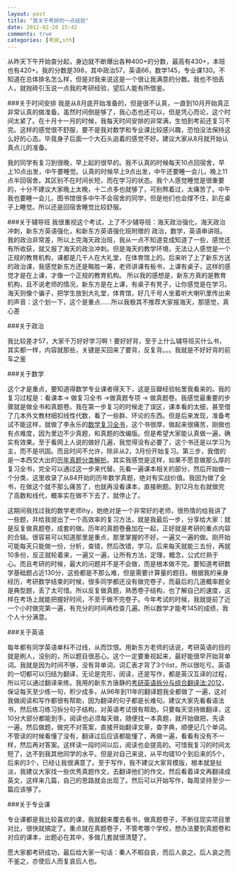```yaml
---
layout: post
title: "我关于考研的一点经验"
date: 2012-02-28 15:42
comments: true
categories: [考研,sth]
---
```


从昨天下午开始查分起，身边就不断爆出各种400+的分数，最高有430+，本班也有420+。我的分数是398，其中政治57，英语66，数学145，专业课130。不知道在总体排名怎么样，但是对我来说这是一个很让我满意的分数。我也不怕丢人，就抛砖引玉说一点我的考研经验，望后人能有所借鉴。

###关于时间安排
我是从8月底开始准备的，但是很不认真，一直到10月开始真正非常认真的做准备。虽然时间倒是够了，我心态也还可以，但是凭心而论，这个时间太紧了。在十月十一月的时候，我每天时间安排的非常满，生怕到考前还复习不完。这样的感觉很不舒服，要不是我对数学和专业课比较感兴趣，恐怕没法保持这么好的心态。毕竟身子后面一个大石头追着的感觉不好。建议大家从8月就开始认真点儿的准备。

我的同学有复习到很晚，早上起的很早的。我不认真的时候每天10点回宿舍，早上10点出发，中午要睡觉。认真的时候早上9点出发，中午还要睡一会儿，晚上11点半回宿舍。其区别不在时间长短，而在学习的状态。我个人感觉睡觉是很重要的，十分不建议大家晚上太晚，十二点多也就够了，可别熬着过，太痛苦了。中午我也要睡一会儿，图书馆很多中午不会宿舍的同学，但是他们也会撑不住，趴在桌子上睡觉。所以还是回宿舍睡觉比较舒服。

###关于辅导班
我很重视这个考试，上了不少辅导班：海天政治强化，海天政治冲刺，新东方英语强化，和新东方英语强化班附赠的 政治，数学，英语串讲班。我的政治非常差，所以上完海天政治班，我从一点不知道变成知道了一些，感觉还有所收获，就又报了海天的政治冲刺。但是海天的教学环境，无法让人感觉是一个正规的教育机构，课都是几千人在大礼堂，在体育馆上的。后来听了上了新东方送的政治课，我感觉新东方还是略胜一筹，老师讲课有板书，上课有桌子，这样的感觉才是在上课，才像一个正规的教育机构。
所以我的感想是，新东方真的是教育机构，且不说老师的情况，新东方是在上课，有桌子有凳子，让你感觉是在学习。海天则像个骗子，把学生放到大礼堂，体育馆，好几千号人坐着听大喇叭里传出来的声音：这个划一下，这个是重点……所以我极其不推荐大家报海天，那感觉，真心差

###关于政治

我比较差才57，大家千万好好学习啊！要好好背，至于上什么辅导班买什么书，其实都一样，内容就那些，关键是买回来了要背，反复背。。。我就是不好好背的前车之鉴

###关于数学

这个才是重点，要知道得数学专业课者得天下，这是豆瓣经验帖里我看来的。我的复习过程是：看课本-> 做复习全书 ->做真题专项 -> 做真题卷。我感觉最重要的步骤就是做全书和真题卷。我在第一步复习的时候走了误区，课本看的太细，甚至借了几本外文教材细扣线性代数，看了一些群、环论的东西。但是后来发现，准备考试不能这样，就做了李永乐的[数学复习全书](http://book.douban.com/subject/4398150/)，这个书很厚，做起来很痛苦，刚做也有点难度，因为里边不少真题，和真题的改编版。但是希望大家能认真做一遍，确实有效果。至于看网上人说的做好几遍，我觉得没有必要了，这个书还是以学习为主，而不是巩固。而且时间不允许，除非从2，3月份开始复习。第三步，我借的是一本西交大出的[历年真题分类解析](http://book.douban.com/subject/6394719/)。其实我感觉是这样，如果不愿意做那么厚的复习全书，完全可以通过这一步来代替。先看一遍课本相关的部分，然后开始做一个分类，这里收录了从84开始的历年数学真题，绝对有实战价值。我因为做了全书，在做这个就不那么痛苦了，也就再没看课本，直接刷题。到12月左右就做完了高数和线代，概率实在做不下去了，就停止了。

这期间我找过我的数学老师lhy，她绝对是一个非常好的老师，很热情的给我讲了一些题，并给我提出了一个高效率的复习方法，就是我最后一步，分享给大家：就是反复做真题卷，成套的做。历年的真题卷叠加在一起，正好就是考研的重点内容的合辑。很容易可以知道那里是重点，那里掌握的不好。一遍又一遍的做。刚开始可能每天只能做一份，分析，查错，然后改错，学习。后来每天就能三五份，再就10多份，反正就轮着来，一遍又一遍，让所有方法，定理，概念，公式烂熟于心。而且考研的时候，最大的问题并不是不会做，而是根本做不完。要知道考研数学基础题占近130分，这些都是不那么难，但是需要计算量的题目。根据我的亲身经历，考研数学结束的时候，很多同学都还没有做完卷子，而最后的几道概率题全是典型题，丢了太可惜。所以反复做真题，熟悉卷子结构，也了解自己的速度，这样在考场上就能把握好时间，不至于做不完卷子。今年考试的时候，我就提前了近一个小时做完第一遍，有充分的时间再检查几遍。所以数学才能考145的成绩，我个人十分满意。

###关于英语

每年都有同学英语单科不过线，从而饮恨。用新东方老师的话说，考研英语的目的就是刷人，没别的，所以题目很恶心。这个一定要重视起来，最好能很早开始背单词。我就是因为时间不够，没有背单词，词汇表才背了3个list，所以很吃亏。英语的一切都可以归结为翻译，无论是完形，阅读，还是写作，都是英汉互译的过程，所以可以通过翻译来练。我用的新东方唐静的[考研英语拆分与组合翻译法:2012](http://book.douban.com/subject/5991129/)，保证每天至少练一句，积少成多，从96年到11年的翻译题我全都做了 一遍，这对我做阅读和写作都很有帮助，因为翻译的句子都是长难句。建议大家先看看语法书，然后练习练习拆分句子结构，对英语考试很有帮助。只要每天坚持做翻译，这10分大部分都能到手。阅读也必须每天做，随便找一本真题，就开始做把，先读一遍，然后做题，做完不对答案，直接开始翻译文章，查字典，顺便记几个单词。不管读的时候看懂了没有，翻译过后应该都能懂了，再做一遍，看看有没有不一样，然后再对答案。这样读一段时间以后，阅读也会提高的。可惜我复习的时间太短了，达不到我其他同学的水平。但是对自己来说，从平均错10个到后来的5个，后来的3个，已经让我很满意了。至于写作，我不建议大家背模版，根本就是扯淡，我建议大家找一些优秀真题作文，去翻译他们的作文，然后看着译文再翻译成英文，这样来几篇，自己的思路就会出现了。然后可以开始写作，每周坚持至少一篇应该够了。

###关于专业课

专业课都是我比较喜欢的课，我就翻来覆去看书，做真题卷子，不断往现实项目里对比，很快就搞定了。重点就在真题卷子，不管考哪个学校，想办法要到真题卷和对应的课本，出题必在其中，多做几套就很清楚了。

愿大家都考研成功，最后给大家一句话：秦人不暇自哀，而后人哀之。后人哀之而不鉴之，亦使后人而复哀后人也。

